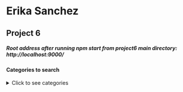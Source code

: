 # Erika Sanchez
## Project 6

##### Root address after running npm start from project6 main directory: http://localhost:9000/

#### Categories to search
<details><summary>Click to see categories</summary>
<p>
* /food
* /plant
* /astronomy
* /law
* /family
* /cattle
* /music 
* /occupation
* /caste
* /priest
* /weapon
* /building
* /time
* /object
* /snake
* /animal
* /tribe
* /clothing
* /literature
* /chariot
* /dicing
* /bird
* /disease
* /worm
* /insect
* /grain
* /distance
* /river
* /royalty
* /ship
* /agriculture
* /tree
* /subject
* /metal
* /war
* /grass
* /medicine
* /morals
* /hair
* /weight
* /mountain
* /ornament
</p>
</details>